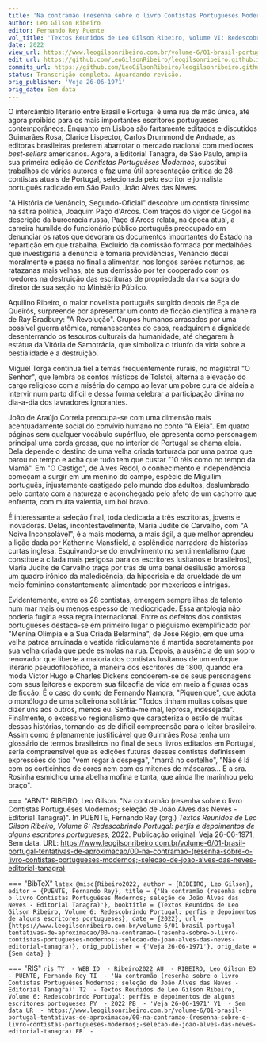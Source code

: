 ```yaml
---
title: 'Na contramão (resenha sobre o livro Contistas Portuguêses Modernos; seleção de João Alves das Neves - Editorial Tanagra)'
author: Leo Gilson Ribeiro
editor: Fernando Rey Puente
vol_title: 'Textos Reunidos de Leo Gilson Ribeiro, Volume VI: Redescobrindo Portugal: perfis e depoimentos de alguns escritores portugueses'
date: 2022
view_url: https://www.leogilsonribeiro.com.br/volume-6/01-brasil-portugal-tentativas-de-aproximacao/00-na-contramao-(resenha-sobre-o-livro-contistas-portugueses-modernos;-selecao-de-joao-alves-das-neves-editorial-tanagra)
edit_url: https://github.com/LeoGilsonRibeiro/leogilsonribeiro.github.io/edit/main//docs/markdown/volume-6/01-brasil-portugal-tentativas-de-aproximacao/00-na-contramao-(resenha-sobre-o-livro-contistas-portugueses-modernos;-selecao-de-joao-alves-das-neves-editorial-tanagra).md
commits_url: https://github.com/LeoGilsonRibeiro/leogilsonribeiro.github.io/commits/main/docs/markdown/volume-6/01-brasil-portugal-tentativas-de-aproximacao/00-na-contramao-(resenha-sobre-o-livro-contistas-portugueses-modernos;-selecao-de-joao-alves-das-neves-editorial-tanagra).md
status: Transcrição completa. Aguardando revisão.
orig_publisher: 'Veja 26-06-1971'
orig_date: Sem data
---
```


O intercâmbio literário entre Brasil e Portugal é uma rua de mão única, até agora proibido para os mais importantes escritores portugueses contemporâneos. Enquanto em Lisboa são fartamente editados e discutidos Guimarães Rosa, Clarice Lispector, Carlos Drummond de Andrade, as editoras brasileiras preferem abarrotar o mercado nacional com medíocres *best-sellers* americanos. Agora, a Editorial Tanagra, de São Paulo, amplia sua primeira edição de *Contistas Portuguêses Modernos*, substitui trabalhos de vários autores e faz uma útil apresentação crítica de 28 contistas atuais de Portugal, selecionada pelo escritor e jornalista português radicado em São Paulo, João Alves das Neves.

"A História de Venâncio, Segundo-Oficial" descobre um contista finíssimo na sátira política, Joaquim Paço d'Arcos. Com traços do vigor de Gogol na descrição da burocracia russa, Paço d'Arcos relata, na época atual, a carreira humilde do funcionário público português preocupado em denunciar os ratos que devoram os documentos importantes do Estado na repartição em que trabalha. Excluído da comissão formada por medalhões que investigaria a denúncia e tomaria providências, Venâncio decai moralmente e passa no final a alimentar, nos longos serões noturnos, as ratazanas mais velhas, até sua demissão por ter cooperado com os roedores na destruição das escrituras de propriedade da rica sogra do diretor de sua seção no Ministério Público.

Aquilino Ribeiro, o maior novelista português surgido depois de Eça de Queirós, surpreende por apresentar um conto de ficção científica à maneira de Ray Bradbury: "A Revolução". Grupos humanos arrasados por uma possível guerra atômica, remanescentes do caos, readquirem a dignidade desenterrando os tesouros culturais da humanidade, até chegarem à estátua da Vitória de Samotrácia, que simboliza o triunfo da vida sobre a bestialidade e a destruição.

Miguel Torga continua fiel a temas frequentemente rurais, no magistral "O Senhor", que lembra os contos místicos de Tolstoi, alterna a elevação do cargo religioso com a miséria do campo ao levar um pobre cura de aldeia a intervir num parto difícil e dessa forma celebrar a participação divina no dia-a-dia dos lavradores ignorantes.

João de Araújo Correia preocupa-se com uma dimensão mais acentuadamente social do convívio humano no conto "A Eleia". Em quatro páginas sem qualquer vocábulo supérfluo, ele apresenta como personagem principal uma corda grossa, que no interior de Portugal se chama eleia. Dela depende o destino de uma velha criada torturada por uma patroa que parou no tempo e acha que tudo tem que custar "10 réis como no tempo da Mamã". Em "O Castigo", de Alves Redol, o conhecimento e independência começam a surgir em um menino do campo, espécie de Miguilim português, injustamente castigado pelo mundo dos adultos, deslumbrado pelo contato com a natureza e aconchegado pelo afeto de um cachorro que enfrenta, com muita valentia, um boi bravo.

É interessante a seleção final, toda dedicada a três escritoras, jovens e inovadoras. Delas, incontestavelmente, Maria Judite de Carvalho, com "A Noiva Inconsolável", é a mais moderna, a mais ágil, a que melhor aprendeu a lição dada por Katherine Mansfield, a esplêndida narradora de histórias curtas inglesa. Esquivando-se do envolvimento no sentimentalismo (que constitue a cilada mais perigosa para os escritores lusitanos e brasileiros), Maria Judite de Carvalho traça por trás de uma banal desilusão amorosa um quadro irônico da maledicência, da hipocrisia e da crueldade de um meio feminino constantemente alimentado por mexericos e intrigas.

Evidentemente, entre os 28 contistas, emergem sempre ilhas de talento num mar mais ou menos espesso de mediocridade. Essa antologia não poderia fugir a essa regra internacional. Entre os defeitos dos contistas portugueses destaca-se em primeiro lugar o pieguismo exemplificado por "Menina Olímpia e a Sua Criada Belarmina", de José Régio, em que uma velha patroa arruinada e vestida ridiculamente é mantida secretamente por sua velha criada que pede esmolas na rua. Depois, a ausência de um sopro renovador que liberte a maioria dos contistas lusitanos de um enfoque literário pseudofilosófico, à maneira dos escritores de 1800, quando era moda Victor Hugo e Charles Dickens condoerem-se de seus personagens com seus leitores e exporem sua filosofia de vida em meio a figuras ocas de ficção. É o caso do conto de Fernando Namora, "Piquenique", que adota o monólogo de uma solteirona solitária: "Todos tinham muitas coisas que dizer uns aos outros, menos eu. Sentia-me mal, leprosa, indesejada". Finalmente, o excessivo regionalismo que caracteriza o estilo de muitas dessas histórias, tornando-as de difícil compreensão para o leitor brasileiro. Assim como é plenamente justificável que Guimrães Rosa tenha um glossário de termos brasileiros no final de seus livros editados em Portugal, seria compreensível que as edições futuras desses contistas definissem expressões do tipo "vem regar à despega", "marrã no cortelho", "Não é lá com os corticinhos de cores nem com os mitenes de máscaras... E a sra. Rosinha esmichou uma abelha mofina e tonta, que ainda lhe marinhou pelo braço".


=== "ABNT"
    RIBEIRO, Leo Gilson. "Na contramão (resenha sobre o livro Contistas Portuguêses Modernos; seleção de João Alves das Neves - Editorial Tanagra)". In PUENTE, Fernando Rey (org.) <em>Textos Reunidos de Leo Gilson Ribeiro, Volume 6: Redescobrindo Portugal: perfis e depoimentos de alguns escritores portugueses</em>, 2022. Publicação original: Veja 26-06-1971, Sem data. URL: <a href="stable_url">https://www.leogilsonribeiro.com.br/volume-6/01-brasil-portugal-tentativas-de-aproximacao/00-na-contramao-(resenha-sobre-o-livro-contistas-portugueses-modernos;-selecao-de-joao-alves-das-neves-editorial-tanagra)</a>

=== "BibTeX"
    ```latex
    @misc{Ribeiro2022,
    author = {RIBEIRO, Leo Gilson},
    editor = {PUENTE, Fernando Rey},
    title = {'Na contramão (resenha sobre o livro Contistas Portuguêses Modernos; seleção de João Alves das Neves - Editorial Tanagra)'},
    booktitle = {Textos Reunidos de Leo Gilson Ribeiro, Volume 6: Redescobrindo Portugal: perfis e depoimentos de alguns escritores portugueses},
    date = {2022},
    url = {https://www.leogilsonribeiro.com.br/volume-6/01-brasil-portugal-tentativas-de-aproximacao/00-na-contramao-(resenha-sobre-o-livro-contistas-portugueses-modernos;-selecao-de-joao-alves-das-neves-editorial-tanagra)},
    orig_publisher = {'Veja 26-06-1971'},
    orig_date = {Sem data}
    }
    ```

=== "RIS"
    ```ris
    TY  - WEB
    ID  - Ribeiro2022
    AU  - RIBEIRO, Leo Gilson
    ED  - PUENTE, Fernando Rey
    TI  - 'Na contramão (resenha sobre o livro Contistas Portuguêses Modernos; seleção de João Alves das Neves - Editorial Tanagra)'
    T2  - Textos Reunidos de Leo Gilson Ribeiro, Volume 6: Redescobrindo Portugal: perfis e depoimentos de alguns escritores portugueses
    PY  - 2022
    PB  - 'Veja 26-06-1971'
    Y1  - Sem data
    UR  - https://www.leogilsonribeiro.com.br/volume-6/01-brasil-portugal-tentativas-de-aproximacao/00-na-contramao-(resenha-sobre-o-livro-contistas-portugueses-modernos;-selecao-de-joao-alves-das-neves-editorial-tanagra)
    ER  - 
    ```
